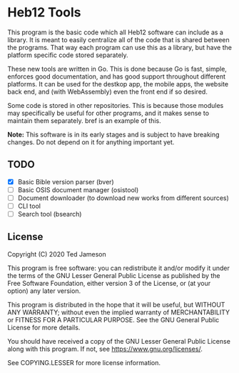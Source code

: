 # Heb12 Tools

This program is the basic code which all Heb12 software can include as a library. It is meant to easily centralize all of the code that is shared between the programs. That way each program can use this as a library, but have the platform specific code stored separately.

These new tools are written in Go. This is done because Go is fast, simple, enforces good documentation, and has good support throughout different platforms. It can be used for the destkop app, the mobile apps, the website back end, and (with WebAssembly) even the front end if so desired.

Some code is stored in other repositories. This is because those modules may specifically be useful for other programs, and it makes sense to maintain them separately. bref is an example of this. 

**Note:** This software is in its early stages and is subject to have breaking changes. Do not depend on it for anything important yet.

## TODO

- [x] Basic Bible version parser (bver)
- [ ] Basic OSIS document manager (osistool)
- [ ] Document downloader (to download new works from different sources)
- [ ] CLI tool
- [ ] Search tool (bsearch)

## License

Copyright (C) 2020 Ted Jameson

This program is free software: you can redistribute it and/or modify
it under the terms of the GNU Lesser General Public License as published by
the Free Software Foundation, either version 3 of the License, or
(at your option) any later version.

This program is distributed in the hope that it will be useful,
but WITHOUT ANY WARRANTY; without even the implied warranty of
MERCHANTABILITY or FITNESS FOR A PARTICULAR PURPOSE.  See the
GNU General Public License for more details.

You should have received a copy of the GNU Lesser General Public License
along with this program.  If not, see <https://www.gnu.org/licenses/>.

See COPYING.LESSER for more license information.
